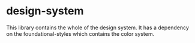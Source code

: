 # design-system

This library contains the whole of the design system. It has a dependency on the foundational-styles which contains the color system.
